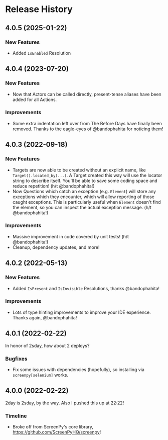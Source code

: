 Release History
===============

4.0.5 (2025-01-22)
------------------

### New Features

- Added `IsEnabled` Resolution


4.0.4 (2023-07-20)
------------------

### New Features

- Now that Actors can be called directly, present-tense aliases have been added for all Actions.

### Improvements

- Some extra indentation left over from The Before Days have finally been removed. Thanks to the eagle-eyes of @bandophahita for noticing them!

4.0.3 (2022-09-18)
------------------

### New Features

- Targets are now able to be created without an explicit name, like `Target().located_by(...)`. A Target created this way will use the locator string to describe itself. You'll be able to save some coding space and reduce repetition! (h/t @bandophahita!)
- Now Questions which catch an exception (e.g. `Element`) will store any exceptions which they encounter, which will allow reporting of those caught exceptions. This is particularly useful when `Element` doesn't find the element, so you can inspect the actual exception message. (h/t @bandophahita!)

### Improvements

- Massive improvement in code covered by unit tests! (h/t @bandophahita!)
- Cleanup, dependency updates, and more!

4.0.2 (2022-05-13)
------------------

### New Features

- Added `IsPresent` and `IsInvisible` Resolutions, thanks @bandophahita!

### Improvements

- Lots of type hinting improvements to improve your IDE experience. Thanks again, @bandophahita!

4.0.1 (2022-02-22)
------------------

In honor of 2sday, how about 2 deploys?

### Bugfixes

- Fix some issues with dependencies (hopefully), so installing via `screenpy[selenium]` works.

4.0.0 (2022-02-22)
------------------

2day is 2sday, by the way. Also I pushed this up at 22:22!

### Timeline

- Broke off from ScreenPy's core library, https://github.com/ScreenPyHQ/screenpy!
